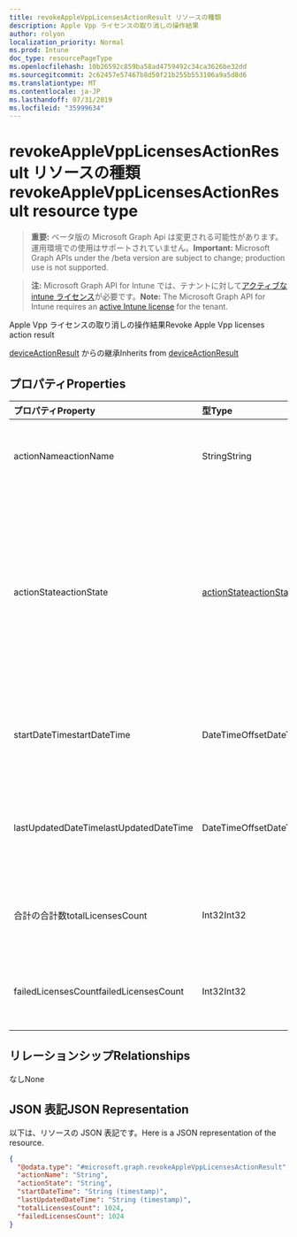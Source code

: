 ```yaml
---
title: revokeAppleVppLicensesActionResult リソースの種類
description: Apple Vpp ライセンスの取り消しの操作結果
author: rolyon
localization_priority: Normal
ms.prod: Intune
doc_type: resourcePageType
ms.openlocfilehash: 10b26592c859ba58ad4759492c34ca3626be32dd
ms.sourcegitcommit: 2c62457e57467b8d50f21b255b553106a9a5d8d6
ms.translationtype: MT
ms.contentlocale: ja-JP
ms.lasthandoff: 07/31/2019
ms.locfileid: "35999634"
---
```

# <a name="revokeapplevpplicensesactionresult-resource-type"></a><span data-ttu-id="561ef-103">revokeAppleVppLicensesActionResult リソースの種類</span><span class="sxs-lookup"><span data-stu-id="561ef-103">revokeAppleVppLicensesActionResult resource type</span></span>

> <span data-ttu-id="561ef-104">**重要:** ベータ版の Microsoft Graph Api は変更される可能性があります。運用環境での使用はサポートされていません。</span><span class="sxs-lookup"><span data-stu-id="561ef-104">**Important:** Microsoft Graph APIs under the /beta version are subject to change; production use is not supported.</span></span>

> <span data-ttu-id="561ef-105">**注:** Microsoft Graph API for Intune では、テナントに対して[アクティブな intune ライセンス](https://go.microsoft.com/fwlink/?linkid=839381)が必要です。</span><span class="sxs-lookup"><span data-stu-id="561ef-105">**Note:** The Microsoft Graph API for Intune requires an [active Intune license](https://go.microsoft.com/fwlink/?linkid=839381) for the tenant.</span></span>

<span data-ttu-id="561ef-106">Apple Vpp ライセンスの取り消しの操作結果</span><span class="sxs-lookup"><span data-stu-id="561ef-106">Revoke Apple Vpp licenses action result</span></span>


<span data-ttu-id="561ef-107">[deviceActionResult](../resources/intune-devices-deviceactionresult.md) からの継承</span><span class="sxs-lookup"><span data-stu-id="561ef-107">Inherits from [deviceActionResult](../resources/intune-devices-deviceactionresult.md)</span></span>

## <a name="properties"></a><span data-ttu-id="561ef-108">プロパティ</span><span class="sxs-lookup"><span data-stu-id="561ef-108">Properties</span></span>
|<span data-ttu-id="561ef-109">プロパティ</span><span class="sxs-lookup"><span data-stu-id="561ef-109">Property</span></span>|<span data-ttu-id="561ef-110">型</span><span class="sxs-lookup"><span data-stu-id="561ef-110">Type</span></span>|<span data-ttu-id="561ef-111">説明</span><span class="sxs-lookup"><span data-stu-id="561ef-111">Description</span></span>|
|:---|:---|:---|
|<span data-ttu-id="561ef-112">actionName</span><span class="sxs-lookup"><span data-stu-id="561ef-112">actionName</span></span>|<span data-ttu-id="561ef-113">String</span><span class="sxs-lookup"><span data-stu-id="561ef-113">String</span></span>|<span data-ttu-id="561ef-114">[deviceActionResult](../resources/intune-devices-deviceactionresult.md) から継承されるアクション名</span><span class="sxs-lookup"><span data-stu-id="561ef-114">Action name Inherited from [deviceActionResult](../resources/intune-devices-deviceactionresult.md)</span></span>|
|<span data-ttu-id="561ef-115">actionState</span><span class="sxs-lookup"><span data-stu-id="561ef-115">actionState</span></span>|[<span data-ttu-id="561ef-116">actionState</span><span class="sxs-lookup"><span data-stu-id="561ef-116">actionState</span></span>](../resources/intune-shared-actionstate.md)|<span data-ttu-id="561ef-117">[Deviceactionresult](../resources/intune-devices-deviceactionresult.md)から継承されるアクションの状態。</span><span class="sxs-lookup"><span data-stu-id="561ef-117">State of the action Inherited from [deviceActionResult](../resources/intune-devices-deviceactionresult.md).</span></span> <span data-ttu-id="561ef-118">可能な値は、`none`、`pending`、`canceled`、`active`、`done`、`failed`、`notSupported` です。</span><span class="sxs-lookup"><span data-stu-id="561ef-118">Possible values are: `none`, `pending`, `canceled`, `active`, `done`, `failed`, `notSupported`.</span></span>|
|<span data-ttu-id="561ef-119">startDateTime</span><span class="sxs-lookup"><span data-stu-id="561ef-119">startDateTime</span></span>|<span data-ttu-id="561ef-120">DateTimeOffset</span><span class="sxs-lookup"><span data-stu-id="561ef-120">DateTimeOffset</span></span>|<span data-ttu-id="561ef-121">アクションが開始された時刻。[deviceActionResult](../resources/intune-devices-deviceactionresult.md) から継承。</span><span class="sxs-lookup"><span data-stu-id="561ef-121">Time the action was initiated Inherited from [deviceActionResult](../resources/intune-devices-deviceactionresult.md)</span></span>|
|<span data-ttu-id="561ef-122">lastUpdatedDateTime</span><span class="sxs-lookup"><span data-stu-id="561ef-122">lastUpdatedDateTime</span></span>|<span data-ttu-id="561ef-123">DateTimeOffset</span><span class="sxs-lookup"><span data-stu-id="561ef-123">DateTimeOffset</span></span>|<span data-ttu-id="561ef-124">アクション状態の最終更新時刻。[deviceActionResult](../resources/intune-devices-deviceactionresult.md) から継承</span><span class="sxs-lookup"><span data-stu-id="561ef-124">Time the action state was last updated Inherited from [deviceActionResult](../resources/intune-devices-deviceactionresult.md)</span></span>|
|<span data-ttu-id="561ef-125">合計の合計数</span><span class="sxs-lookup"><span data-stu-id="561ef-125">totalLicensesCount</span></span>|<span data-ttu-id="561ef-126">Int32</span><span class="sxs-lookup"><span data-stu-id="561ef-126">Int32</span></span>|<span data-ttu-id="561ef-127">関連付けられている Apple Vpp ライセンスの合計数</span><span class="sxs-lookup"><span data-stu-id="561ef-127">Total number of Apple Vpp licenses associated</span></span>|
|<span data-ttu-id="561ef-128">failedLicensesCount</span><span class="sxs-lookup"><span data-stu-id="561ef-128">failedLicensesCount</span></span>|<span data-ttu-id="561ef-129">Int32</span><span class="sxs-lookup"><span data-stu-id="561ef-129">Int32</span></span>|<span data-ttu-id="561ef-130">失効に失敗した Apple Vpp ライセンスの合計数</span><span class="sxs-lookup"><span data-stu-id="561ef-130">Total number of Apple Vpp licenses that failed to revoke</span></span>|

## <a name="relationships"></a><span data-ttu-id="561ef-131">リレーションシップ</span><span class="sxs-lookup"><span data-stu-id="561ef-131">Relationships</span></span>
<span data-ttu-id="561ef-132">なし</span><span class="sxs-lookup"><span data-stu-id="561ef-132">None</span></span>

## <a name="json-representation"></a><span data-ttu-id="561ef-133">JSON 表記</span><span class="sxs-lookup"><span data-stu-id="561ef-133">JSON Representation</span></span>
<span data-ttu-id="561ef-134">以下は、リソースの JSON 表記です。</span><span class="sxs-lookup"><span data-stu-id="561ef-134">Here is a JSON representation of the resource.</span></span>
<!-- {
  "blockType": "resource",
  "@odata.type": "microsoft.graph.revokeAppleVppLicensesActionResult"
}
-->
``` json
{
  "@odata.type": "#microsoft.graph.revokeAppleVppLicensesActionResult",
  "actionName": "String",
  "actionState": "String",
  "startDateTime": "String (timestamp)",
  "lastUpdatedDateTime": "String (timestamp)",
  "totalLicensesCount": 1024,
  "failedLicensesCount": 1024
}
```





